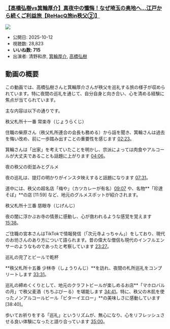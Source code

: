 ### [【高橋弘樹vs箕輪厚介】真夜中の懺悔！なぜ埼玉の奥地へ…江戸から続くご利益旅【ReHacQ旅in秩父②】](https://www.youtube.com/watch?v=zuAgjoh77uw)
[![](https://img.youtube.com/vi/zuAgjoh77uw/sddefault.jpg)](https://www.youtube.com/watch?v=zuAgjoh77uw)
-   公開日: 2025-10-12
-   視聴数: 28,823
-   **いいね数: 715**
-   出演者: 清野和彦, [箕輪厚介](/rehacq_fan/people/箕輪厚介 "wikilink"), [高橋弘樹](/rehacq_fan/people/高橋弘樹 "wikilink")


## 動画の概要

この動画では、高橋弘樹さんと箕輪厚介さんが秩父を巡礼する旅の様子が収められています。特に夜間の巡礼を通じて、自分自身と向き合い、心を清める経験に焦点が当てられています。

主な内容は以下の通りです。

秩父札所十一番 常楽寺（じょうらくじ）

住職の柴原さん（秩父札所連合の会長も務める）から話を聞き、箕輪さんは過去を悔い改め、前に一歩踏み出すことの重要性を感じます [02:23](https://www.youtube.com/watch?v=zuAgjoh77uw&t=143s)。

箕輪さんは「出家」を考えていたことを明かし、宗派によっては肉食やアルコールが大丈夫であることも話題に上がります [04:06](https://www.youtube.com/watch?v=zuAgjoh77uw&t=246s)。

夜の秩父の街並みとグルメ

夜の巡礼は、提灯の明かりがインスタ映えすると話題になります [07:31](https://www.youtube.com/watch?v=zuAgjoh77uw&t=451s)。

道中には、秩父の超名店「梅や」（カツカレーが有名）[09:07](https://www.youtube.com/watch?v=zuAgjoh77uw&t=547s) や、名物**「珍達そば」**の店 [11:59] など、地元のグルメスポットが紹介されます。

秩父札所十三番 慈眼寺（じげんじ）

夜の闇に浮かぶお寺の情景に感動し、心が救われるような感覚を覚えます [15:38](https://www.youtube.com/watch?v=zuAgjoh77uw&t=938s)。

ご住職の宮本さんはTikTokで情報発信（「次元寺よっちゃん」）をしており、現代のお坊さんのあり方について語られます。昔の偉大な僧侶も現代のインフルエンサーのようなものであったと考察しています [23:27](https://www.youtube.com/watch?v=zuAgjoh77uw&t=1407s)。

巡礼の完了とビールで乾杯

**秩父札所十五番 少林寺（しょうりんじ）**を訪れ、夜間の札所巡礼をコンプリートします [33:31](https://www.youtube.com/watch?v=zuAgjoh77uw&t=2011s)。

巡礼の締めくくりとして、地元のクラフトビールが楽しめるお店**「マホロバルの月」で秩父麦酒（ちちぶびーる）を堪能します [34:41](https://www.youtube.com/watch?v=zuAgjoh77uw&t=2081s)。特に、秩父の木肌を使ったノンアルコールビール「ビターイエロー」**の美味しさに感動しています [38:40]。

歩いてお祈りをする「巡礼」というリズムが、無心になり、心をリフレッシュさせる良い体験になったと語り合っています [35:00](https://www.youtube.com/watch?v=zuAgjoh77uw&t=2100s)。
